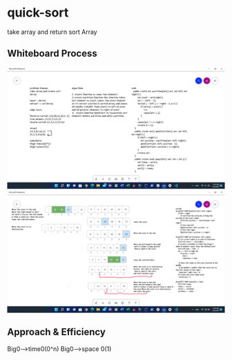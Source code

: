# quick-sort
take array and return sort Array

## Whiteboard Process

![quick-sort](2021-09-0.png)
![quick-sort](2021-09-02.png)
## Approach & Efficiency

Big0-->time0(0^n)
Big0-->space 0(1)